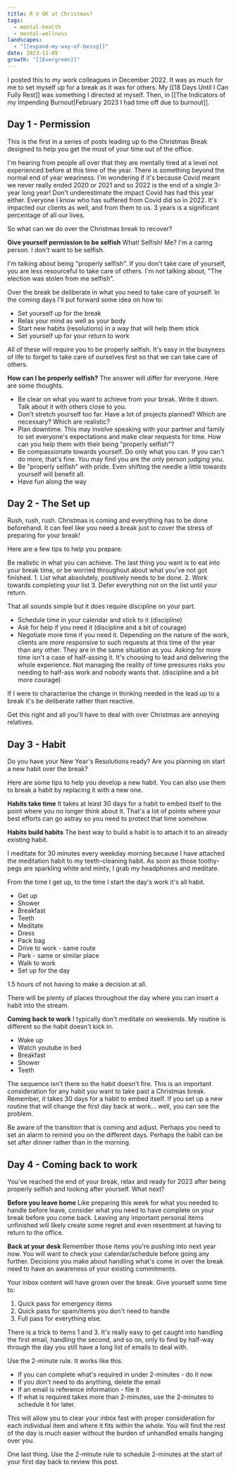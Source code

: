 ```yaml
---
title: R U OK at Christmas?
tags:
  - mental-health
  - mental-wellness
landscapes:
  - "[[expand-my-way-of-being]]"
date: 2023-11-09
growth: "[[Evergreen]]"
---
```

I posted this to  my work colleagues in December 2022. It was as much for me to set myself up for a break as it was for others. My [[18 Days Until I Can Fully Rest]] was something I directed at myself. Then, in [[The Indicators of my Impending Burnout|February 2023 I had time off due to burnout]].

## Day 1 - Permission

This is the first in a series of posts leading up to the Christmas Break designed to help you get the most of your time out of the office.

I'm hearing from people all over that they are mentally tired at a level not experienced before at this time of the year. There is something beyond the normal end of year weariness. I'm wondering if it's because Covid meant we never really ended 2020 or 2021 and so 2022 is the end of a single 3-year long year! Don't underestimate the impact Covid has had this year either. Everyone I know who has suffered from Covid did so in 2022. It's impacted our clients as well, and from them to us. 3 years is a significant percentage of all our lives.

So what can we do over the Christmas break to recover?

**Give yourself permission to be selfish**
What! Selfish! Me? I'm a caring person. I don't want to be selfish.

I'm talking about being "properly selfish". If you don't take care of yourself, you are less resourceful to take care of others. I'm not talking about, "The election was stolen from me selfish".

Over the break be deliberate in what you need to take care of yourself. In the coming days I'll put forward some idea on how to:

- Set yourself up for the break
- Relax your mind as well as your body
- Start new habits (resolutions) in a way that will help them stick
- Set yourself up for your return to work

All of these will require you to be properly selfish. It's easy in the busyness of life to forget to take care of ourselves first so that we can take care of others. 

**How can I be properly selfish?**
The answer will differ for everyone. Here are some thoughts.

- Be clear on what you want to achieve from your break. Write it down. Talk about it with others close to you.
- Don't stretch yourself too far. Have a lot of projects planned? Which are necessary? Which are realistic? 
- Plan downtime. This may involve speaking with your partner and family to set everyone's expectations and make clear requests for time. How can you help them with their being "properly selfish"?
- Be compassionate towards yourself. Do only what you can. If you can't do more, that's fine. You may find you are the only person judging you.
- Be "properly selfish" with pride. Even shifting the needle a little towards yourself will benefit all.
- Have fun along the way

## Day 2 - The Set up

Rush, rush, rush. Christmas is coming and everything has to be done beforehand. It can feel like you need a break just to cover the stress of preparing for your break!

Here are a few tips to help you prepare.

Be realistic in what you can achieve. The last thing you want is to eat into your break time, or be worried throughout about what you've not got finished.
	1. List what absolutely, positively needs to be done.
	2. Work towards completing your list
	3. Defer everything not on the list until your return.

That all sounds simple but it does require discipline on your part. 
- Schedule time in your calendar and stick to it (discipline)
- Ask for help if you need it (discipline and a bit of courage)
- Negotiate more time if you need it. Depending on the nature of the work, clients are more responsive to such requests at this time of the year than any other. They are in the same situation as you.  Asking for more time isn't a case of half-assing it. It's choosing to lead and delivering the whole experience. Not managing the reality of time pressures risks you needing to half-ass work and nobody wants that. (discipline and a bit more courage)

If I were to characterise the change in thinking needed in the lead up to a break it's be deliberate rather than reactive.

Get this right and all you'll have to deal with over Christmas are annoying relatives.

## Day 3 - Habit

Do you have your New Year's Resolutions ready? Are you planning on start a new habit over the break? 

Here are some tips to help you develop a new habit. You can also use them to break a habit by replacing it with a new one.

**Habits take time**
It takes at least 30 days for a habit to embed itself to the point where you no longer think about it. That's a lot of points where your best efforts can go astray so you need to protect that time somehow.

**Habits build habits**
The best way to build a habit is to attach it to an already existing habit. 

I meditate for 30 minutes every weekday morning because I have attached the meditation habit to my teeth-cleaning habit. As soon as those toothy-pegs are sparkling white and minty, I grab my headphones and meditate.

From the time I get up, to the time I start the day's work it's all habit.

- Get up
- Shower
- Breakfast
- Teeth
- Meditate
- Dress
- Pack bag
- Drive to work - same route
- Park - same or similar place
- Walk to work
- Set up for the day

1.5 hours of not having to make a decision at all.

There will be plenty of places throughout the day where you can insert a habit into the stream.

**Coming back to work**
I typically don't meditate on weekends. My routine is different so the habit doesn't kick in.

- Wake up
- Watch youtube in bed
- Breakfast
- Shower
- Teeth

The sequence isn't there so the habit doesn't fire. This is an important consideration for any habit you want to take past a Christmas break. Remember, it takes 30 days for a habit to embed itself. If you set up a new routine that will change the first day back at work... well, you can see the problem.

Be aware of the transition that is coming and adjust. Perhaps you need to set an alarm to remind you on the different days. Perhaps the habit can be set after dinner rather than in the morning.


## Day 4 - Coming back to work

You've reached the end of your break, relax and ready for 2023 after being properly selfish and looking after yourself. What next?

**Before you leave home**
Like preparing this week for what you needed to handle before leave, consider what you need to have complete on your break before you come back. Leaving any important personal items unfinished will likely create some regret and even resentment at having to return to the office.

**Back at your desk**
Remember those items you're pushing into next year now. You will want to check your calendar/schedule before going any further. Decisions you make about handling what's come in over the break need to have an awareness of your existing commitments.

Your inbox content will have grown over the break. Give yourself some time to:

1. Quick pass for emergency items
2. Quick pass for spam/items you don't need to handle
3. Full pass for everything else. 

There is a trick to items 1 and 3. It's really easy to get caught into handling the first email, handling the second, and so on, only to find by half-way through the day you still have a long list of emails to deal with.

Use the 2-minute rule. It works like this.

- If you can complete what's required in under 2-minutes - do it now
- If you don't need to do anything, delete the email
- If an email is reference information - file it
- If what is required takes more than 2-minutes, use the 2-minutes to schedule it for later.

This will allow you to clear your inbox fast with proper consideration for each individual item and where it fits within the whole. You will find the rest of the day is much easier without the burden of unhandled emails hanging over you.

One last thing. Use the 2-minute rule to schedule 2-minutes at the start of your first day back to review this post.


